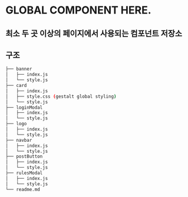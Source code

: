 # GLOBAL COMPONENT HERE.

## 최소 두 곳 이상의 페이지에서 사용되는 컴포넌트 저장소

## 구조

```bash
├── banner
│   ├── index.js
│   └── style.js
├── card
│   ├── index.js
│   ├── style.css (gestalt global styling)
│   └── style.js
├── loginModal
│   ├── index.js
│   └── style.js
├── logo
│   ├── index.js
│   └── style.js
├── navbar
│   ├── index.js
│   └── style.js
├── postButton
│   ├── index.js
│   └── style.js
├── rulesModal
│   ├── index.js
│   └── style.js
└── readme.md
```
